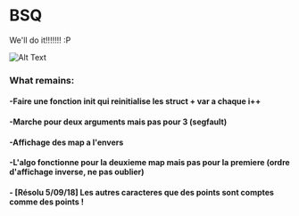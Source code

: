 # BSQ
We'll do it!!!!!!! :P

![Alt Text](https://giphy.com/gifs/just-do-it-b7f0X8Okk1uyk)

### What remains:
#### -Faire une fonction init qui reinitialise les struct + var a chaque i++
#### -Marche pour deux arguments mais pas pour 3 (segfault)
#### -Affichage des map a l'envers
#### -L'algo fonctionne pour la deuxieme map mais pas pour la premiere (ordre d'affichage inverse, ne pas oublier)
#### - [Résolu 5/09/18] Les autres caracteres que des points sont comptes comme des points !
